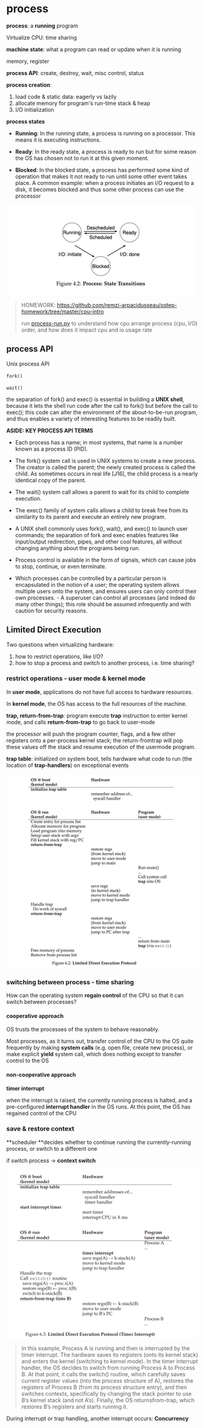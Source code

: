 # process

**process**: a **running** program

Virtualize CPU: time sharing

**machine state**: what a program can read or update when it is running

memory, register

**process API**: create, destroy, wait, misc control, status

**process creation**:

1. load code & static data: eagerly vs lazily
2. allocate memory for program's run-time stack & heap
3. I/O initialization

**process states**

- **Running**: In the running state, a process is running on a processor. This means it is executing instructions. 

- **Ready**: In the ready state, a process is ready to run but for some reason the OS has chosen not to run it at this given moment.
- **Blocked**: In the blocked state, a process has performed some kind of operation that makes it not ready to run until some other event takes place. A common example: when a process initiates an I/O request to a disk, it becomes blocked and thus some other process can use the processor

<img src="process.assets/image-20220809155119808.png" alt="image-20220809155119808" style="zoom: 50%;" />

> HOMEWORK: https://github.com/remzi-arpacidusseau/ostep-homework/tree/master/cpu-intro
>
> run [process-run.py](https://github.com/remzi-arpacidusseau/ostep-homework/blob/master/cpu-intro/process-run.py) to understand how cpu arrange process (cpu, I/O) order, and how does it impact cpu and io usage rate



## process API

Unix process API

`fork()`

`wait()`

 the separation of fork() and exec() is essential in building a **UNIX shell**, because it lets the shell run code after the call to fork() but before the call to exec(); this code can alter the environment of the about-to-be-run program, and thus enables a variety of interesting features to be readily built.



**ASIDE: KEY PROCESS API TERMS** 

- Each process has a name; in most systems, that name is a number known as a process ID (PID). 

- The fork() system call is used in UNIX systems to create a new process. The creator is called the parent; the newly created process is called the child. As sometimes occurs in real life [J16], the child process is a nearly identical copy of the parent. 

- The wait() system call allows a parent to wait for its child to complete execution. 

- The exec() family of system calls allows a child to break free from its similarity to its parent and execute an entirely new program. 

- A UNIX shell commonly uses fork(), wait(), and exec() to launch user commands; the separation of fork and exec enables features like input/output redirection, pipes, and other cool features, all without changing anything about the programs being run. 

- Process control is available in the form of signals, which can cause jobs to stop, continue, or even terminate. 

- Which processes can be controlled by a particular person is encapsulated in the notion of a user; the operating system allows multiple users onto the system, and ensures users can only control their own processes. - A superuser can control all processes (and indeed do many other things); this role should be assumed infrequently and with caution for security reasons.



## Limited Direct Execution

Two questions when virtualizing hardware:

1. how to restrict operations, like I/O?
2. how to stop a process and switch to another process, i.e. time sharing?

### restrict operations - user mode & kernel mode

In **user mode**, applications do not have full access to hardware resources. 

In **kernel mode**, the OS has access to the full resources of the machine.

**trap, return-from-trap**: program execute **trap** instruction to enter kernel mode, and calls **return-from-trap** to go back to user-mode

the processor will push the program counter, flags, and a few other registers onto a per-process kernel stack; the return-fromtrap will pop these values off the stack and resume execution of the usermode program.

**trap table**: initialized on system boot, tells hardware what code to run (the location of **trap-handlers**) on exceptional events

![image-20220825184614377](process.assets/image-20220825184614377.png)



### switching between process - time sharing

How can the operating system **regain control** of the CPU so that it can switch between processes?

#### cooperative approach

 OS trusts the processes of the system to behave reasonably. 

Most processes, as it turns out, transfer control of the CPU to the OS quite frequently by making **system calls** (e.g. open file, create new process), or make explicit **yield** system call, which does nothing except to transfer control to the OS 

#### non-cooperative approach

**timer interrupt**

when the interrupt is raised, the currently running process is halted, and a pre-configured **interrupt handler** in the OS runs. At this point, the OS has regained control of the CPU

### save & restore context

**scheduler **decides whether to continue running the currently-running process, or switch to a different one

if switch process -> **context switch**

![image-20220828185152906](process.assets/image-20220828185152906.png)

> In this example, Process A is running and then is interrupted by the timer interrupt. The hardware saves its registers (onto its kernel stack) and enters the kernel (switching to kernel mode). In the timer interrupt handler, the OS decides to switch from running Process A to Process B. At that point, it calls the switch() routine, which carefully saves current register values (into the process structure of A), restores the registers of Process B (from its process structure entry), and then switches contexts, specifically by changing the stack pointer to use B’s kernel stack (and not A’s). Finally, the OS returnsfrom-trap, which restores B’s registers and starts running it.

 During interrupt or trap handling, another interrupt occurs: **Concurrency**


